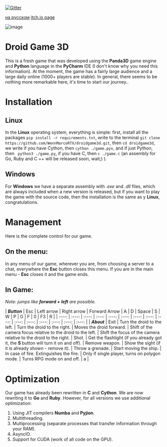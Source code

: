 [![Gitter](https://badges.gitter.im/DroidGame/DroidGame3D.svg)](https://gitter.im/DroidGame/DroidGame3D?utm_source=badge&utm_medium=badge&utm_campaign=pr-badge) 

[на русском](https://github.com/WennMarcoRTX/droidgame3d/blob/main/README_RUS_.md)
[itch.io page](https://ma3rx.itch.io/droid-game-3d)

![image](https://gitlab.com/polskiychel/droidgame3d/-/raw/main/logo.png)

# Droid Game 3D

This is a fresh game that was developed using the **Panda3D** game engine and **Python** language in the **PyCharm** IDE (I don't know why you need this information).
At the moment, the game has a fairly large audience and a large daily online (1000+ players are stable). In general, there seems to be nothing more remarkable here, it's time to start our journey..

# Installation
## Linux
In the **Linux** operating system, everything is simple: first, install all the packages `pip install -r requirements.txt`, write to the terminal `git clone https://github.com/WennMarcoRTX/droidgame3d.git`, then `cd droidgame3d`, we write if you have Cython, then `cython ./game.pyx`, and if just Python, then ` python3 ./game.py`, if you have C, then `c ./game.c` (an assembly for Go, Ruby and C ++ will be released soon, wait;) ).
## Windows
For **Windows** we have a separate assembly with *.exe* and *.dll* files, which are always included when a new version is released, but if you want to play the game with the source code, then the installation is the same as y **Linux**, congratulations. 


# Management
Here is the complete control for our game.
## On the menu:
In any menu of our game, wherever you are, from choosing a server to a chat, everywhere the **Esc** button closes this menu. If you are in the main menu - **Esc** closes it and the game ends.
## In Game:
*Note: jumps like **forward + left** are possible.*


| ***Button*** | Esc | Left arrow | Right arrow | Forward Arrow | A | D | Space | S | W | P | G | F | 0 | F3 | R |
| :---: | :---: | :---: | :---: | :---: | :---: | :---: | :---: | :---: | :---: | :---: | :---: | :---: | :---: | :---: | 
| ***About*** | Exit | Turn the droid to the left. | Turn the droid to the right. | Moves the droid forward. | Shift of the camera focus relative to the droid to the left. | Shift the focus of the camera relative to the droid to the right. | Shot. | Get the flashlight (if you already got it, the **S** button will turn it on and off). | Remove weapon. | Show the sight (if it is already shown - remove it). | Throw a grenade. | Start moving the ship. | In case of fire. Extinguishes the fire. | Only if single player, turns on polygon mode. | Turns RPG mode on and off. | a |

# Optimization
Our game has already been rewritten in **C** and **Cython**. We are now rewriting it to **Go** and **Ruby**.
However, for all versions we use additional optimization:

1. Using JIT compilers **Numba** and **Pyjion**.
2. Multithreading.
3. Multiprocessing (separate processes that transfer information through your RAM).
4. AsyncIO.
5. Support for CUDA (work of all code on the GPU).

